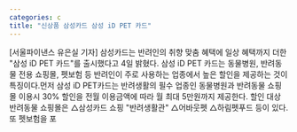 ```yaml
---
categories: c
title: "신상품 삼성카드 삼성 iD PET 카드"
---
```

[서울파이낸스 유은실 기자] 삼성카드는 반려인의 취향 맞춤 혜택에 일상 혜택까지 더한 "삼성 iD PET 카드"를 출시했다고 4일 밝혔다. 삼성 iD PET 카드는 동물병원, 반려동물 전용 쇼핑몰, 펫보험 등 반려인이 주로 사용하는 업종에서 높은 할인을 제공하는 것이 특징이다.먼저 삼성 iD PET카드는 반려생활의 필수 업종인 동물병원과 반려동물 쇼핑몰 이용시 30% 할인을 전월 이용금액에 따라 월 최대 5만원까지 제공한다. 할인 대상 반려동물 쇼핑몰은 △삼성카드 쇼핑 "반려생활관" △어바웃펫 △하림펫푸드 등이 있다.또 펫보험을 포